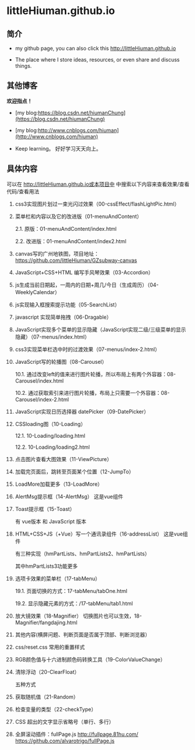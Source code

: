 # littleHiuman.github.io

## 简介
- my github page, you can also click this http://littleHiuman.github.io

- The place where I store ideas, resources, or even share and discuss things.

## 其他博客

**欢迎指点！**

- [my blog:https://blog.csdn.net/hiumanChung](https://blog.csdn.net/hiumanChung)

- [my blog:http://www.cnblogs.com/hiuman](http://www.cnblogs.com/hiuman)

- Keep learning。 好好学习天天向上。

## 具体内容

可以在 http://littleHiuman.github.io或本项目中 中搜索以下内容来查看效果/查看代码/查看用法

1. css3实现图片划过一束光闪过效果（00-cssEffect/flashLightPic.html）
2. 菜单栏和内容以及它的改进版（01-menuAndContent）

    2.1. 原版：01-menuAndContent/index.html

    2.2. 改进版：01-menuAndContent/index2.html
3. canvas写的广州地铁图，项目地址：https://github.com/littleHiuman/GZsubway-canvas
4.  JavaScript+CSS+HTML 编写手风琴效果（03-Accordion）
5. js生成当前日期起，一周内的日期+周几/今日（生成周历）（04-WeeklyCalendar）
6. js实现输入框搜索提示功能（05-SearchList）
7. javascript 实现简单拖拽（06-Dragable）
8. JavaScript实现多个菜单的显示隐藏（JavaScript实现二级/三级菜单的显示隐藏）（07-menus/index.html）
9. css3实现菜单栏选中时的过渡效果（07-menus/index-2.html）
10. JavaScript写的轮播图（08-Carousel）

    10.1. 通过改变left的值来进行图片轮播，所以布局上有两个外容器：08-Carousel/index.html

    10.2. 通过获取索引来进行图片轮播，布局上只需要一个外容器：08-Carousel/index-2.html
11. JavaScript实现日历选择器 datePicker（09-DatePicker）
12. CSSloading图（10-Loading）

    12.1. 10-Loading/loading.html

    12.2. 10-Loading/loading2.html
13. 点击图片查看大图效果（11-ViewPicture）
14. 加载完页面后，跳转至页面某个位置（12-JumpTo）
15. LoadMore加载更多（13-LoadMore）
16. AlertMsg提示框（14-AlertMsg）
  这是vue组件
17. Toast提示框（15-Toast）

    有 vue版本 和 JavaScript 版本
18. HTML+CSS+JS（+Vue）写一个通讯录组件（16-addressList）
  这是vue组件

    有三种实现（hmPartLists、hmPartLists2、hmPartLists）

    其中hmPartLists3功能更多
19. 选项卡效果的菜单栏（17-tabMenu）

    19.1. 页面切换的方式：17-tabMenu/tabOne.html

    19.2. 显示隐藏元素的方式：/17-tabMenu/tab1.html
20. 放大镜效果（18-Magnifier）
  切换图片也可以生效，18-Magnifier/fangdajing.html
21. 其他内容(横屏问题、判断页面是否属于顶部、判断浏览器）
22. css/reset.css  常用的重置样式
23. RGB颜色值与十六进制颜色码转换工具（19-ColorValueChange）
24. 清除浮动（20-ClearFloat）

    五种方式
25. 获取随机值（21-Random）
26. 检查变量的类型（22-checkType）
27. CSS 超出的文字显示省略号（单行、多行）
28. 全屏滚动插件：fullPage.js http://fullpage.81hu.com/ https://github.com/alvarotrigo/fullPage.js
